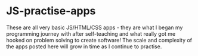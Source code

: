 # JS-practise-apps
These are all very basic JS/HTML/CSS apps - they are what I began my programming journey with after self-teaching and what really got me hooked on problem solving to create software! The scale and complexity of the apps posted here will grow in time as I continue to practise.
